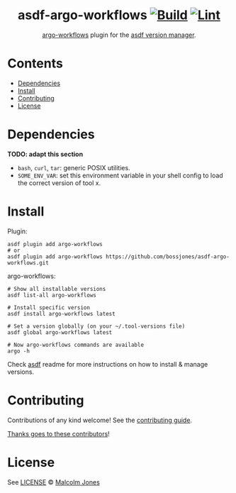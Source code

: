 <div align="center">

# asdf-argo-workflows [![Build](https://github.com/bossjones/asdf-argo-workflows/actions/workflows/build.yml/badge.svg)](https://github.com/bossjones/asdf-argo-workflows/actions/workflows/build.yml) [![Lint](https://github.com/bossjones/asdf-argo-workflows/actions/workflows/lint.yml/badge.svg)](https://github.com/bossjones/asdf-argo-workflows/actions/workflows/lint.yml)


[argo-workflows](https://argoproj.github.io/argo-workflows/quick-start/) plugin for the [asdf version manager](https://asdf-vm.com).

</div>

# Contents

- [Dependencies](#dependencies)
- [Install](#install)
- [Contributing](#contributing)
- [License](#license)

# Dependencies

**TODO: adapt this section**

- `bash`, `curl`, `tar`: generic POSIX utilities.
- `SOME_ENV_VAR`: set this environment variable in your shell config to load the correct version of tool x.

# Install

Plugin:

```shell
asdf plugin add argo-workflows
# or
asdf plugin add argo-workflows https://github.com/bossjones/asdf-argo-workflows.git
```

argo-workflows:

```shell
# Show all installable versions
asdf list-all argo-workflows

# Install specific version
asdf install argo-workflows latest

# Set a version globally (on your ~/.tool-versions file)
asdf global argo-workflows latest

# Now argo-workflows commands are available
argo -h
```

Check [asdf](https://github.com/asdf-vm/asdf) readme for more instructions on how to
install & manage versions.

# Contributing

Contributions of any kind welcome! See the [contributing guide](contributing.md).

[Thanks goes to these contributors](https://github.com/bossjones/asdf-argo-workflows/graphs/contributors)!

# License

See [LICENSE](LICENSE) © [Malcolm Jones](https://github.com/bossjones/)
